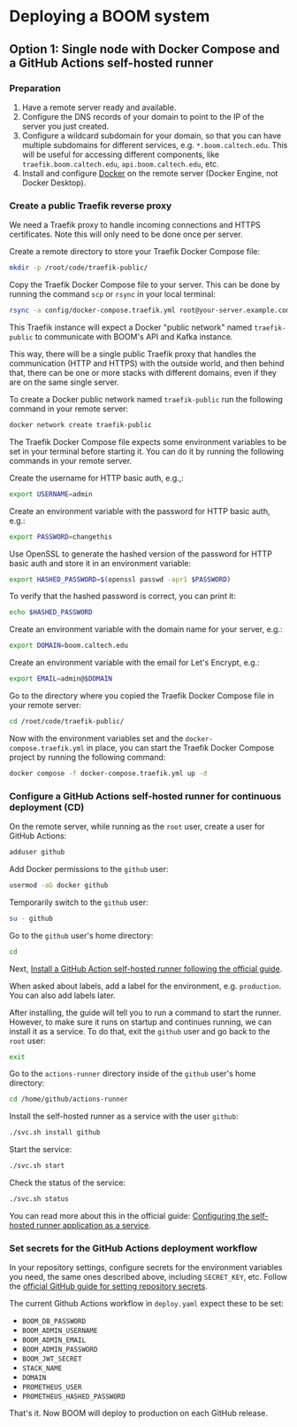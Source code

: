 # Deploying a BOOM system

## Option 1: Single node with Docker Compose and a GitHub Actions self-hosted runner

### Preparation

1. Have a remote server ready and available.
1. Configure the DNS records of your domain to point to the IP of the server
   you just created.
1. Configure a wildcard subdomain for your domain, so that you can have
   multiple subdomains for different services, e.g. `*.boom.caltech.edu`.
   This will be useful for accessing different components,
   like `traefik.boom.caltech.edu`, `api.boom.caltech.edu`, etc.
1. Install and configure [Docker](https://docs.docker.com/engine/install/) on
   the remote server (Docker Engine, not Docker Desktop).

### Create a public Traefik reverse proxy

We need a Traefik proxy to handle incoming connections and HTTPS certificates.
Note this will only need to be done once per server.

Create a remote directory to store your Traefik Docker Compose file:

```bash
mkdir -p /root/code/traefik-public/
```

Copy the Traefik Docker Compose file to your server.
This can be done by running the command `scp` or `rsync` in your local terminal:

```bash
rsync -a config/docker-compose.traefik.yml root@your-server.example.com:/root/code/traefik-public/
```

This Traefik instance will expect a Docker "public network" named
`traefik-public` to communicate with BOOM's API and Kafka instance.

This way, there will be a single public Traefik proxy that handles the
communication (HTTP and HTTPS) with the outside world, and then behind that,
there can be one or more stacks with different domains,
even if they are on the same single server.

To create a Docker public network named `traefik-public` run the following
command in your remote server:

```bash
docker network create traefik-public
```

The Traefik Docker Compose file expects some environment variables to be set in
your terminal before starting it.
You can do it by running the following commands in your remote server.

Create the username for HTTP basic auth, e.g.,:

```bash
export USERNAME=admin
```

Create an environment variable with the password for HTTP basic auth, e.g.:

```bash
export PASSWORD=changethis
```

Use OpenSSL to generate the hashed version of the password for HTTP basic auth
and store it in an environment variable:

```bash
export HASHED_PASSWORD=$(openssl passwd -apr1 $PASSWORD)
```

To verify that the hashed password is correct, you can print it:

```bash
echo $HASHED_PASSWORD
```

Create an environment variable with the domain name for your server, e.g.:

```bash
export DOMAIN=boom.caltech.edu
```

Create an environment variable with the email for Let's Encrypt, e.g.:

```bash
export EMAIL=admin@$DOMAIN
```

Go to the directory where you copied the Traefik Docker Compose file in your
remote server:

```bash
cd /root/code/traefik-public/
```

Now with the environment variables set and the `docker-compose.traefik.yml` in
place,
you can start the Traefik Docker Compose project
by running the following command:

```bash
docker compose -f docker-compose.traefik.yml up -d
```

### Configure a GitHub Actions self-hosted runner for continuous deployment (CD)

On the remote server, while running as the `root` user,
create a user for GitHub Actions:

```bash
adduser github
```

Add Docker permissions to the `github` user:

```bash
usermod -aG docker github
```

Temporarily switch to the `github` user:

```bash
su - github
```

Go to the `github` user's home directory:

```bash
cd
```

Next,
[Install a GitHub Action self-hosted runner following the official guide](https://docs.github.com/en/actions/hosting-your-own-runners/managing-self-hosted-runners/adding-self-hosted-runners#adding-a-self-hosted-runner-to-a-repository).

When asked about labels, add a label for the environment, e.g. `production`.
You can also add labels later.

After installing, the guide will tell you to run a command to start the
runner.
However, to make sure it runs on startup and continues running,
we can install it as a service.
To do that, exit the `github` user and go back to the `root` user:

```bash
exit
```

Go to the `actions-runner` directory inside of the `github` user's home
directory:

```bash
cd /home/github/actions-runner
```

Install the self-hosted runner as a service with the user `github`:

```bash
./svc.sh install github
```

Start the service:

```bash
./svc.sh start
```

Check the status of the service:

```bash
./svc.sh status
```

You can read more about this in the official guide:
[Configuring the self-hosted runner application as a service](https://docs.github.com/en/actions/hosting-your-own-runners/managing-self-hosted-runners/configuring-the-self-hosted-runner-application-as-a-service).

### Set secrets for the GitHub Actions deployment workflow

In your repository settings,
configure secrets for the environment variables you need,
the same ones described above, including `SECRET_KEY`, etc.
Follow the [official GitHub guide for setting repository secrets](https://docs.github.com/en/actions/security-guides/using-secrets-in-github-actions#creating-secrets-for-a-repository).

The current Github Actions workflow in `deploy.yaml` expect these to be set:

- `BOOM_DB_PASSWORD`
- `BOOM_ADMIN_USERNAME`
- `BOOM_ADMIN_EMAIL`
- `BOOM_ADMIN_PASSWORD`
- `BOOM_JWT_SECRET`
- `STACK_NAME`
- `DOMAIN`
- `PROMETHEUS_USER`
- `PROMETHEUS_HASHED_PASSWORD`

That's it. Now BOOM will deploy to production on each GitHub release.
